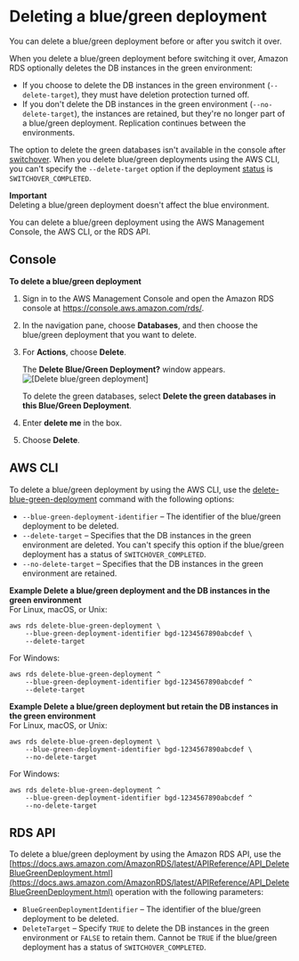 # Deleting a blue/green deployment<a name="blue-green-deployments-deleting"></a>

You can delete a blue/green deployment before or after you switch it over\.

When you delete a blue/green deployment before switching it over, Amazon RDS optionally deletes the DB instances in the green environment:
+ If you choose to delete the DB instances in the green environment \(`--delete-target`\), they must have deletion protection turned off\.
+ If you don't delete the DB instances in the green environment \(`--no-delete-target`\), the instances are retained, but they're no longer part of a blue/green deployment\. Replication continues between the environments\.

The option to delete the green databases isn't available in the console after [switchover](blue-green-deployments-switching.md)\. When you delete blue/green deployments using the AWS CLI, you can't specify the `--delete-target` option if the deployment [status](https://docs.aws.amazon.com/AmazonRDS/latest/APIReference/API_BlueGreenDeployment.html) is `SWITCHOVER_COMPLETED`\.

**Important**  
Deleting a blue/green deployment doesn't affect the blue environment\.

You can delete a blue/green deployment using the AWS Management Console, the AWS CLI, or the RDS API\.

## Console<a name="blue-green-deployments-deleting-console"></a>

**To delete a blue/green deployment**

1. Sign in to the AWS Management Console and open the Amazon RDS console at [https://console\.aws\.amazon\.com/rds/](https://console.aws.amazon.com/rds/)\.

1. In the navigation pane, choose **Databases**, and then choose the blue/green deployment that you want to delete\.

1. For **Actions**, choose **Delete**\.

   The **Delete Blue/Green Deployment?** window appears\.  
![\[Delete blue/green deployment\]](http://docs.aws.amazon.com/AmazonRDS/latest/UserGuide/images/blue-green-deployment-delete.png)

   To delete the green databases, select **Delete the green databases in this Blue/Green Deployment**\.

1. Enter **delete me** in the box\.

1. Choose **Delete**\.

## AWS CLI<a name="blue-green-deployments-deleting-cli"></a>

To delete a blue/green deployment by using the AWS CLI, use the [delete\-blue\-green\-deployment](https://docs.aws.amazon.com/cli/latest/reference/rds/delete-blue-green-deployment.html) command with the following options:
+ `--blue-green-deployment-identifier` – The identifier of the blue/green deployment to be deleted\.
+ `--delete-target` – Specifies that the DB instances in the green environment are deleted\. You can't specify this option if the blue/green deployment has a status of `SWITCHOVER_COMPLETED`\.
+ `--no-delete-target` – Specifies that the DB instances in the green environment are retained\.

**Example Delete a blue/green deployment and the DB instances in the green environment**  
For Linux, macOS, or Unix:  

```
aws rds delete-blue-green-deployment \
    --blue-green-deployment-identifier bgd-1234567890abcdef \
    --delete-target
```
For Windows:  

```
aws rds delete-blue-green-deployment ^
    --blue-green-deployment-identifier bgd-1234567890abcdef ^
    --delete-target
```

**Example Delete a blue/green deployment but retain the DB instances in the green environment**  
For Linux, macOS, or Unix:  

```
aws rds delete-blue-green-deployment \
    --blue-green-deployment-identifier bgd-1234567890abcdef \
    --no-delete-target
```
For Windows:  

```
aws rds delete-blue-green-deployment ^
    --blue-green-deployment-identifier bgd-1234567890abcdef ^
    --no-delete-target
```

## RDS API<a name="blue-green-deployments-deleting-api"></a>

To delete a blue/green deployment by using the Amazon RDS API, use the [https://docs.aws.amazon.com/AmazonRDS/latest/APIReference/API_DeleteBlueGreenDeployment.html](https://docs.aws.amazon.com/AmazonRDS/latest/APIReference/API_DeleteBlueGreenDeployment.html) operation with the following parameters:
+ `BlueGreenDeploymentIdentifier` – The identifier of the blue/green deployment to be deleted\.
+ `DeleteTarget` – Specify `TRUE` to delete the DB instances in the green environment or `FALSE` to retain them\. Cannot be `TRUE` if the blue/green deployment has a status of `SWITCHOVER_COMPLETED`\.